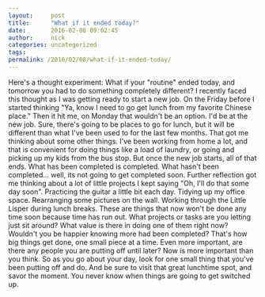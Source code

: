```yaml
---
layout:     post
title:      "What if it ended today?"
date:       2016-02-08 09:02:45
author:     nick
categories: uncategorized
tags:  
permalink: /2016/02/08/what-if-it-ended-today/
---
```

Here's a thought experiment: What if your "routine" ended today, and tomorrow you had to do something completely different? I recently faced this thought as I was getting ready to start a new job. On the Friday before I started thinking "Ya, know I need to go get lunch from my favorite Chinese place." Then it hit me, on Monday that wouldn't be an option. I'd be at the new job. Sure, there's going to be places to go for lunch, but it will be different than what I've been used to for the last few months. That got me thinking about some other things. I've been working from home a lot, and that is convenient for doing things like a load of laundry, or going and picking up my kids from the bus stop. But once the new job starts, all of that ends. What has been completed is completed. What hasn't been completed... well, its not going to get completed soon. Further reflection got me thinking about a lot of little projects I kept saying "Oh, I'll do that some day soon". Practicing the guitar a little bit each day. Tidying up my office space. Rearranging some pictures on the wall. Working through the Little Lisper during lunch breaks. These are things that now won't be done any time soon because time has run out. What projects or tasks are you letting just sit around? What value is there in doing one of them right now? Wouldn't you be happier knowing more had been completed? That's how big things get done, one small piece at a time. Even more important, are there any people you are putting off until later? Now is more important than you think. So as you go about your day, look for one small thing that you've been putting off and do. And be sure to visit that great lunchtime spot, and savor the moment. You never know when things are going to get switched up.
